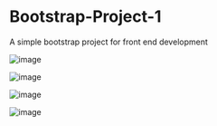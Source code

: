 # Bootstrap-Project-1
A simple bootstrap project for front end development

![image](https://github.com/FaisalAwa/Bootstrap-Project-1/assets/96324075/2f422504-3ced-4ff9-92a0-07c5e05cef27)

![image](https://github.com/FaisalAwa/Bootstrap-Project-1/assets/96324075/30f5609b-27a2-41d0-b484-f5a1fe12699f)


![image](https://github.com/FaisalAwa/Bootstrap-Project-1/assets/96324075/37759af0-b7c4-46dd-ba16-2f920d52350d)

![image](https://github.com/FaisalAwa/Bootstrap-Project-1/assets/96324075/be3626a4-07a4-4cca-88eb-531faf1bd9b8)



